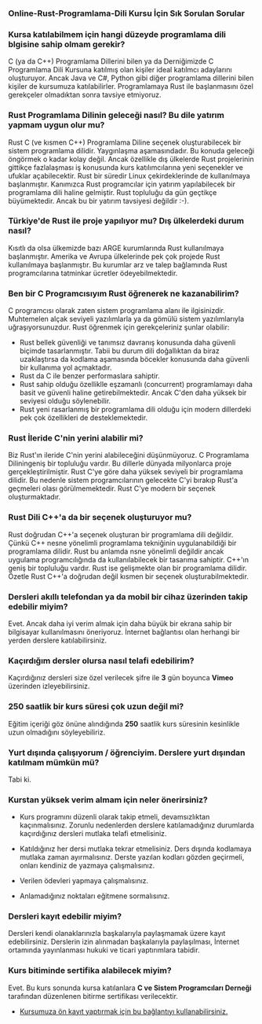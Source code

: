 ### Online-Rust-Programlama-Dili Kursu İçin Sık Sorulan Sorular

### Kursa katılabilmem için hangi düzeyde programlama dili blgisine sahip olmam gerekir?
C (ya da C++) Programlama Dillerini bilen ya da Derniğimizde C Programlama Dili Kursuna katılmış olan kişiler ideal katılmcı adaylarını oluşturuyor. Ancak Java ve C#, Python gibi diğer programlama dillerini bilen kişiler de kursumuza katılabilirler. Programlamaya Rust ile başlanmasını özel gerekçeler olmadıktan sonra tavsiye etmiyoruz.

### Rust Programlama Dilinin geleceği nasıl? Bu dile yatırım yapmam uygun olur mu?
Rust C (ve kısmen C++) Programlama Diline seçenek oluşturabilecek bir sistem programlama dilidir. Yaygınlaşma aşamasındadır. Bu konuda geleceği öngörmek o kadar kolay değil. Ancak özellikle dış ülkelerde Rust projelerinin gittikçe fazlalaşması iş konusunda kurs katılımcılarına yeni seçenekler ve ufuklar açabilecektir. Rust bir süredir Linux çekirdeklerinde de kullanılmaya başlanmıştır. Kanımızca Rust programcılar için yatırım yapılabilecek bir programlama dili haline gelmiştir. Rust topluluğu da gün geçtikçe büyümektedir. Ancak bu bir yatırım tavsiyesi değildir :-).

### Türkiye'de Rust ile proje yapılıyor mu? Dış ülkelerdeki durum nasıl?
Kısıtlı da olsa ülkemizde bazı ARGE kurumlarında Rust kullanılmaya başlanmıştır. Amerika ve Avrupa ülkelerinde pek çok projede Rust kullanılmaya başlanmıştır. Bu kurumlar arz ve talep bağlamında Rust programcılarına tatminkar ücretler ödeyebilmektedir.

### Ben bir C Programcısıyım Rust öğrenerek ne kazanabilirim?
C programcısı olarak zaten sistem programlama alanı ile ilgisinizdir. Muhtemelen alçak seviyeli yazılımlarla ya da gömülü sistem yazılımlarıyla uğraşıyorsunuzdur. Rust öğrenmek için gerekçeleriniz şunlar olabilir:

- Rust bellek güvenliği ve tanımsız davranış konusunda daha güvenli biçimde tasarlanmıştır. Tabii bu durum dili doğallıktan da biraz uzaklaştırsa da kodlama aşamasında böcekler konusunda daha güvenli bir kullanıma yol açmaktadır.
- Rust da C ile benzer performaslara sahiptir.
- Rust sahip olduğu özelliklle eşzamanlı (concurrent) programlamayı daha basit ve güvenli haline getirebilmektedir. Ancak C'den daha yüksek bir seviyesi olduğu söylenebilir.
- Rust yeni rasarlanmış bir programlama dili olduğu için modern dillerdeki pek çok özellikleri de desteklemektedir.

### Rust İleride C'nin yerini alabilir mi?
Biz Rust'ın ileride C'nin yerini alabileceğini düşünmüyoruz. C Programlama Diliningeniş bir topluluğu vardır. Bu dillerle dünyada milyonlarca proje gerçekleştirilmiştir. Rust C'ye göre daha yüksek seviyeli bir programlama dilidir. Bu nedenle sistem programcılarının gelecekte C'yi bırakıp Rust'a geçmeleri olası görülmemektedir. Rust C'ye modern bir seçenek oluşturmaktadır. 

### Rust Dili C++'a da bir seçenek oluşturuyor mu?
Rust doğrudan C++'a seçenek oluşturan bir programlama dili değildir. Çünkü C++ nesne yönelimli programlama tekniğinin uygulanabildiği bir programlama dilidir. Rust bu anlamda nsne yönelimli değildir ancak uygulama programcılığında da kullanılabilecek bir tasarıma sahiptir. C++'ın geniş bir topluluğu vardır. Rust ise gelişmekte olan bir programlama dilidir. Özetle Rust C++'a doğrudan değil kısmen bir seçenek oluşturabilmektedir. 

### Dersleri akıllı telefondan ya da mobil bir cihaz üzerinden takip edebilir miyim?
Evet. Ancak daha iyi verim almak için daha büyük bir ekrana sahip bir bilgisayar kullanılmasını öneriyoruz. İnternet bağlantısı olan herhangi bir yerden derslere katılabilirsiniz.

### Kaçırdığım dersler olursa nasıl telafi edebilirim?
Kaçırdığınız dersleri size özel verilecek şifre ile  __3__  gün boyunca __Vimeo__ üzerinden izleyebilirsiniz.

### 250 saatlik bir kurs süresi çok uzun değil mi?
Eğitim içeriği göz önüne alındığında __250__ saatlik kurs süresinin kesinlikle uzun olmadığını söyleyebiliriz. 

### Yurt dışında çalışıyorum / öğrenciyim. Derslere yurt dışından katılmam mümkün mü?
Tabi ki. 

### Kurstan yüksek verim almam için neler önerirsiniz?
+ Kurs programını düzenli olarak takip etmeli, devamsızlıktan kaçınmalısınız. Zorunlu nedenlerden derslere katılamadığınız durumlarda kaçırdığınız dersleri mutlaka telafi etmelisiniz.

+ Katıldığınız her dersi mutlaka tekrar etmelisiniz. Ders dışında kodlamaya mutlaka zaman ayırmalısınız. Derste yazılan kodları gözden geçirmeli, onları kendiniz de yazmaya çalışmalısınız.

+ Verilen ödevleri yapmaya çalışmalısınız.

+ Anlamadığınız noktaları eğitmene sormalısınız.

### Dersleri kayıt edebilir miyim?
Dersleri kendi olanaklarınızla başkalarıyla paylaşmamak üzere kayıt edebilirsiniz. Derslerin izin alınmadan başkalarıyla paylaşılması, İnternet ortamında yayınlanması hukuki ve ticari yaptırımlara tabidir.

### Kurs bitiminde sertifika alabilecek miyim?
Evet. Bu kurs sonunda kursa katılanlara __C ve Sistem Programcıları Derneği__ tarafından düzenlenen bitirme sertifikası verilecektir.

+ [Kursumuza ön kayıt yaptırmak için bu bağlantıyı kullanabilirsiniz.]()
